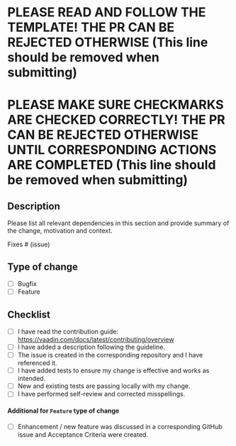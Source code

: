 # PLEASE READ AND FOLLOW THE TEMPLATE! THE PR CAN BE REJECTED OTHERWISE (This line should be removed when submitting)
# PLEASE MAKE SURE CHECKMARKS ARE CHECKED CORRECTLY! THE PR CAN BE REJECTED OTHERWISE UNTIL CORRESPONDING ACTIONS ARE COMPLETED (This line should be removed when submitting)

## Description

Please list all relevant dependencies in this section and provide summary of the change, motivation and context.

Fixes # (issue)

## Type of change

- [ ] Bugfix
- [ ] Feature

## Checklist

- [ ] I have read the contribution guide: https://vaadin.com/docs/latest/contributing/overview
- [ ] I have added a description following the guideline.
- [ ] The issue is created in the corresponding repository and I have referenced it.
- [ ] I have added tests to ensure my change is effective and works as intended.
- [ ] New and existing tests are passing locally with my change.
- [ ] I have performed self-review and corrected misspellings.

#### Additional for `Feature` type of change

- [ ] Enhancement / new feature was discussed in a corresponding GitHub issue and Acceptance Criteria were created.
